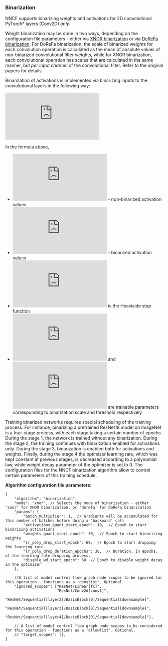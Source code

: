 ### Binarization
NNCF supports binarizing weights and activations for 2D convolutional PyTorch\* layers (Conv2D) *only*.

Weight binarization may be done in two ways, depending on the configuration file parameters - either via [XNOR binarization](https://arxiv.org/abs/1603.05279) or via [DoReFa binarization](https://arxiv.org/abs/1606.06160). For DoReFa binarization, the scale of binarized weights for each convolution operation is calculated as the mean of absolute values of non-binarized convolutional filter weights, while for XNOR binarization, each convolutional operation has scales that are calculated in the same manner, but _per input channel_ of the convolutional filter. Refer to the original papers for details.

Binarization of activations is implemented via binarizing inputs to the convolutional layers in the following way:

![\text{out} = s * H(\text{in} - s*t)](https://latex.codecogs.com/png.latex?%5Ctext%7Bout%7D%20%3D%20s%20*%20H%28%5Ctext%7Bin%7D%20-%20s*t%29)

In the formula above,
 - ![\text{in}](https://latex.codecogs.com/png.latex?%5Ctext%7Bin%7D) - non-binarized activation values
 - ![\text{out}](https://latex.codecogs.com/png.latex?%5Ctext%7Bout%7D) - binarized activation values
 -  ![H(x)](https://latex.codecogs.com/png.latex?H%28x%29) is the Heaviside step function
 - ![s](https://latex.codecogs.com/png.latex?s) and ![t](https://latex.codecogs.com/png.latex?t) are trainable parameters corresponding to binarization scale and threshold respectively

Training binarized networks requires special scheduling of the training process. For instance, binarizing a pretrained ResNet18 model on ImageNet is a four-stage process, with each stage taking a certain number of epochs. During the stage 1, the network is trained without any binarization. During the stage 2, the training continues with binarization enabled for activations only. During the stage 3, binarization is enabled both for activations and weights. Finally, during the stage 4 the optimizer learning rate, which was kept constant at previous stages, is decreased according to a polynomial law, while weight decay parameter of the optimizer is set to 0. The configuration files for the NNCF binarization algorithm allow to control certain parameters of this training schedule.


**Algorithm configuration file parameters**:

```
{
    "algorithm": "binarization",
    "mode": "xnor", // Selects the mode of binarization - either 'xnor' for XNOR binarization, or 'dorefa' for DoReFa binarization
    "params": {
        "batch_multiplier": 1,  // Gradients will be accumulated for this number of batches before doing a 'backward' call
        "activations_quant_start_epoch": 10,  // Epoch to start binarizing activations
        "weights_quant_start_epoch": 30,  // Epoch to start binarizing weights
        "lr_poly_drop_start_epoch": 60,  // Epoch to start dropping the learning rate
        "lr_poly_drop_duration_epochs": 30,  // Duration, in epochs, of the learning rate dropping process.
        "disable_wd_start_epoch": 60  // Epoch to disable weight decay in the optimizer
    },

    //A list of model control flow graph node scopes to be ignored for this operation - functions as a 'denylist'. Optional.
    "ignored_scopes": ["ResNet/Linear[fc]",
                       "ResNet/Conv2d[conv1]",
                       "ResNet/Sequential[layer2]/BasicBlock[0]/Sequential[downsample]",
                       "ResNet/Sequential[layer3]/BasicBlock[0]/Sequential[downsample]",
                       "ResNet/Sequential[layer4]/BasicBlock[0]/Sequential[downsample]"],

    // A list of model control flow graph node scopes to be considered for this operation - functions as a 'allowlist'. Optional.
    // "target_scopes": [],
}

```

